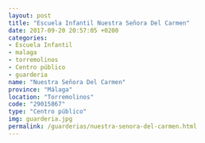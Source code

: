 ```yaml
---
layout: post
title: "Escuela Infantil Nuestra Señora Del Carmen"
date: 2017-09-20 20:57:05 +0200
categories:
- Escuela Infantil
- malaga
- torremolinos
- Centro público
- guarderia
name: "Nuestra Señora Del Carmen"
province: "Málaga"
location: "Torremolinos"
code: "29015867"
type: "Centro público"
img: guarderia.jpg
permalink: /guarderias/nuestra-senora-del-carmen.html
---
```

